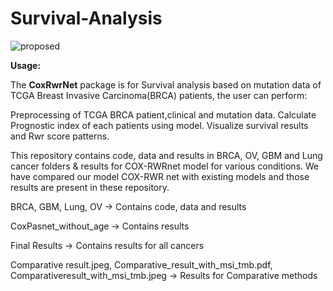 # Survival-Analysis

![proposed](https://github.com/sakshig26/Survival-Analysis/assets/104989737/a72d0271-2520-4475-b95b-fe4fdad047e5)




**Usage:**

The **CoxRwrNet** package is for Survival analysis based on mutation data of TCGA Breast Invasive Carcinoma(BRCA) patients, the user can perform:

Preprocessing of TCGA BRCA patient,clinical and mutation data.
Calculate Prognostic index of each patients using model.
Visualize survival results and Rwr score patterns.







This repository contains code, data and results in BRCA, OV, GBM and Lung cancer folders & results for COX-RWRnet model for various conditions. We have compared our model COX-RWR net with existing models and those results are present in these repository.

BRCA, GBM, Lung, OV -> Contains code, data and results

CoxPasnet_without_age -> Contains results

Final Results -> Contains results for all cancers

Comparative result.jpeg, Comparative_result_with_msi_tmb.pdf, Comparativeresult_with_msi_tmb.jpeg -> Results for Comparative methods 
